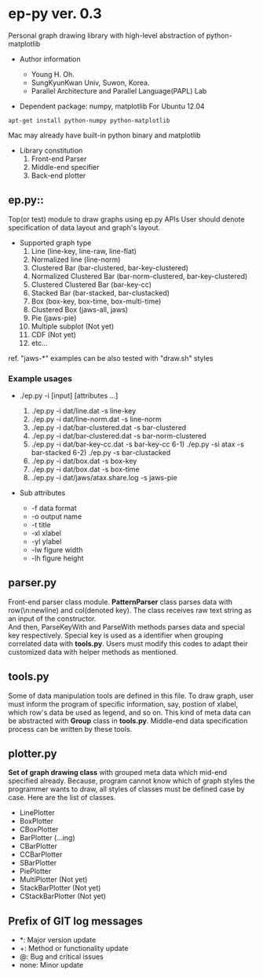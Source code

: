ep-py ver. 0.3
=====
Personal graph drawing library with high-level abstraction of python-matplotlib<br>

* Author information
  - Young H. Oh.
  - SungKyunKwan Univ, Suwon, Korea.<br>
  - Parallel Architecture and Parallel Language(PAPL) Lab<br>


* Dependent package: numpy, matplotlib
For Ubuntu 12.04

```
apt-get install python-numpy python-matplotlib
```

Mac may already have built-in python binary and matplotlib

* Library constitution
  1. Front-end Parser
  2. Middle-end specifier
  3. Back-end plotter

## ep.py::
Top(or test) module to draw graphs using ep.py APIs
User should denote specification of data layout and graph's layout.

* Supported graph type
  1) Line (line-key, line-raw, line-flat)
  2) Normalized line (line-norm)
  3) Clustered Bar (bar-clustered, bar-key-clustered)
  4) Normalized Clustered Bar (bar-norm-clustered, bar-key-clustered)
  5) Clustered Clustered Bar (bar-key-cc)
  6) Stacked Bar (bar-stacked, bar-clustacked)
  7) Box (box-key, box-time, box-multi-time)
  8) Clustered Box (jaws-all, jaws)
  9) Pie (jaws-pie)
  10) Multiple subplot (Not yet)
  11) CDF (Not yet)
  12) etc...

ref. "jaws-\*" examples can be also tested with "draw.sh" styles

### Example usages

* ./ep.py -i \[input\] \[attributes ...\]
  1) ./ep.py -i dat/line.dat -s line-key
  2) ./ep.py -i dat/line-norm.dat -s line-norm
  3) ./ep.py -i dat/bar-clustered.dat -s bar-clustered
  4) ./ep.py -i dat/bar-clustered.dat -s bar-norm-clustered
  5) ./ep.py -i dat/bar-key-cc.dat -s bar-key-cc
  6-1) ./ep.py -si atax -s bar-stacked
  6-2) ./ep.py -s bar-clustacked
  7) ./ep.py -i dat/box.dat -s box-key
  8) ./ep.py -i dat/box.dat -s box-time
  9) ./ep.py -i dat/jaws/atax.share.log -s jaws-pie

* Sub attributes
  - -f data format
  - -o output name
  - -t title
  - -xl xlabel
  - -yl ylabel
  - -lw figure width
  - -lh figure height

## parser.py
Front-end parser class module. <b>PatternParser</b> class parses data with row(\n:newline) and col(denoted key). The class receives raw text string as an input of the constructor.<br>
And then, ParseKeyWith and ParseWith methods parses data and special key respectively. Special key is used as a identifier when grouping correlated data with <b>tools.py</b>.
Users must modify this codes to adapt their customized data with helper methods as mentioned.

## tools.py
Some of data manipulation tools are defined in this file.
To draw graph, user must inform the program of specific information,
say, postion of xlabel, which row's data be used as legend, and so on.
This kind of meta data can be abstracted with <b>Group</b> class
in <b>tools.py</b>. Middle-end data specification process can be written by these tools.

## plotter.py
<b>Set of graph drawing class</b> with grouped meta data which mid-end specified already.
Because, program cannot know which of graph styles the programmer wants to draw,
all styles of classes must be defined case by case. Here are the list of classes.

  - LinePlotter
  - BoxPlotter
  - CBoxPlotter
  - BarPlotter (...ing)
  - CBarPlotter
  - CCBarPlotter
  - SBarPlotter
  - PiePlotter
  - MultiPlotter (Not yet)
  - StackBarPlotter (Not yet)
  - CStackBarPlotter (Not yet)

## Prefix of GIT log messages
  - \*: Major version update
  - +: Method or functionality update
  - @: Bug and critical issues
  - none: Minor update
